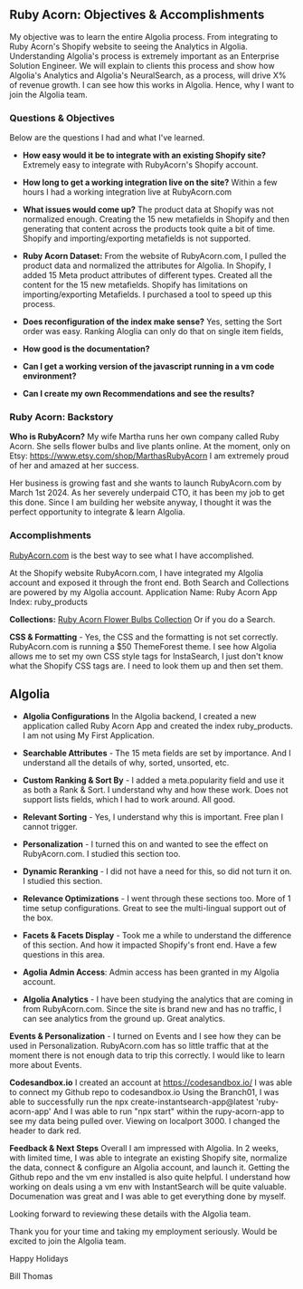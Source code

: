 ## Ruby Acorn: Objectives & Accomplishments ##
My objective was to learn the entire Algolia process. From integrating to Ruby Acorn's Shopify website to seeing the Analytics in Algolia.  Understanding Algolia's process is extremely important as an Enterprise Solution Engineer.  We will explain to clients this process and show how Algolia's Analytics and Algolia's NeuralSearch, as a process, will drive X% of revenue growth.  I can see how this works in Algolia.   Hence, why I want to join the Algolia team.

### Questions & Objectives ###
Below are the questions I had and what I've learned. 
* **How easy would it be to integrate with an existing Shopify site?**  Extremely easy to integrate with RubyAcorn's Shopify account.  
* **How long to get a working integration live on the site?**  Within a few hours I had a working integration live at RubyAcorn.com

* **What issues would come up?**  The product data at Shopify was not normalized enough.  Creating the 15 new metafields in Shopify and then generating that content across the products took quite a bit of time.  Shopify and importing/exporting metafields is not supported.  

* **Ruby Acorn Dataset:** From the website of RubyAcorn.com, I pulled the product data and normalized the attributes for Algolia. In Shopify, I added 15 Meta product attributes of different types.  Created all the content for the 15 new metafields.  Shopify has limitations on importing/exporting Metafields.  I purchased a tool to speed up this process.

* **Does reconfiguration of the index make sense?**  Yes, setting the Sort order was easy.  Ranking Aloglia can only do that on single item fields,

* **How good is the documentation?**
* **Can I get a working version of the javascript running in a vm code environment?**
* **Can I create my own Recommendations and see the results?**

### Ruby Acorn: Backstory ###
**Who is RubyAcorn?**  My wife Martha runs her own company called Ruby Acorn.  She sells flower bulbs and live plants online. At the moment, only on Etsy:  https://www.etsy.com/shop/MarthasRubyAcorn   I am extremely proud of her and amazed at her success. 

Her business is growing fast and she wants to launch RubyAcorn.com by March 1st 2024.  As her severely underpaid CTO, it has been my job to get this done.  Since I am building her website anyway, I thought it was the perfect opportunity to integrate & learn Algolia.  

### Accomplishments ###
[RubyAcorn.com](https://RubyAcorn.com) is the best way to see what I have accomplished. 

At the Shopify website RubyAcorn.com, I have integrated my Algolia account and exposed it through the front end.  Both Search and Collections are powered by my Algolia account.  Application Name: Ruby Acorn App  Index: ruby_products

**Collections:** [Ruby Acorn Flower Bulbs Collection](https://rubyacorn.com/collections/flower-bulbs)   Or if you do a Search.  

**CSS & Formatting** - Yes, the CSS and the formatting is not set correctly.  RubyAcorn.com is running a $50 ThemeForest theme.  I see how Algolia allows me to set my own CSS style tags for InstaSearch, I just don't know what the Shopify CSS tags are.  I need to look them up and then set them.     

**Algolia**
---
- **Algolia Configurations** In the Algolia backend, I created a new application called Ruby Acorn App and created the index ruby_products.  I am not using My First Application.  
- **Searchable Attributes** - The 15 meta fields are set by importance.  And I understand all the details of why, sorted, unsorted, etc.  
- **Custom Ranking & Sort By** - I added a meta.popularity field and use it as both a Rank & Sort.  I understand why and how these work.   Does not support lists fields, which I had to work around.   All good.
- **Relevant Sorting** - Yes, I understand why this is important.  Free plan I cannot trigger. 
- **Personalization** - I turned this on and wanted to see the effect on RubyAcorn.com.  I studied this section too.
- **Dynamic Reranking** - I did not have a need for this, so did not turn it on.  I studied this section.
- **Relevance Optimizations** - I went through these sections too.  More of 1 time setup configurations.   Great to see the multi-lingual support out of the box.

- **Facets & Facets Display** - Took me a while to understand the difference of this section.  And how it impacted Shopify's front end.   Have a few questions in this area. 

- **Agolia Admin Access**: Admin access has been granted in my Algolia account.

- **Algolia Analytics** - I have been studying the analytics that are coming in from RubyAcorn.com.   Since the site is brand new and has no traffic, I can see analytics from the ground up.  Great analytics.  

**Events & Personalization** - I turned on Events and I see how they can be used in Personalization.  RubyAcorn.com has so little traffic that at the moment there is not enough data to trip this correctly.   I would like to learn more about Events.   

**Codesandbox.io**
I created an account at https://codesandbox.io/   I was able to connect my Github repo to codesandbox.io
Using the Branch01, I was able to successfully run the npx create-instantsearch-app@latest 'ruby-acorn-app'
And I was able to run "npx start" within the rupy-acorn-app to see my data being pulled over. Viewing on localport 3000.   I changed the header to dark red.  

**Feedback & Next Steps**
Overall I am impressed with Algolia.  In 2 weeks, with limited time, I was able to integrate an existing Shopify site, normalize the data, connect & configure an Algolia account, and launch it.  Getting the Github repo and the vm env installed is also quite helpful.   I understand how working on deals using a vm env with InstantSearch will be quite valuable.    Documenation was great and I was able to get everything done by myself. 

Looking forward to reviewing these details with the Algolia team.  

Thank you for your time and taking my employment seriously.  Would be excited to join the Algolia team. 

Happy Holidays

Bill Thomas


